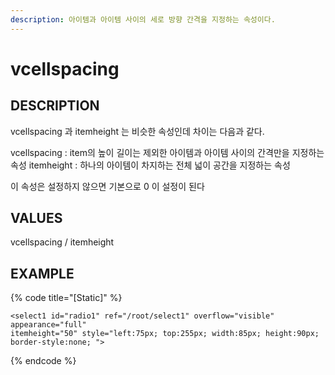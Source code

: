 ```yaml
---
description: 아이템과 아이템 사이의 세로 방향 간격을 지정하는 속성이다.    
---
```


#   vcellspacing                        

## DESCRIPTION

vcellspacing 과 itemheight 는 비슷한 속성인데 차이는 다음과 같다.

vcellspacing : item의 높이 길이는 제외한 아이템과 아이템 사이의 간격만을 지정하는 속성 
itemheight : 하나의 아이템이 차지하는 전체 넓이 공간을 지정하는 속성

이 속성은 설정하지 않으면 기본으로 0 이 설정이 된다   
  
## VALUES

vcellspacing / itemheight 

## EXAMPLE

{% code title="\[Static\]" %}
```markup
<select1 id="radio1" ref="/root/select1" overflow="visible" appearance="full" 
itemheight="50" style="left:75px; top:255px; width:85px; height:90px; 
border-style:none; ">   
```
{% endcode %}
